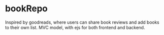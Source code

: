 # bookRepo

Inspired by goodreads, where users can share book reviews and add books to their own list.
MVC model, with ejs for both frontend and backend.
